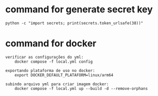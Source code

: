 # command for generate secret key
    python -c "import secrets; print(secrets.token_urlsafe(38))" 

# command for docker
    verificar as configurações do yml:
        docker compose -f local.yml config

    exportando plataforma de uso no docker:
        export DOCKER_DEFAULT_PLATAFORM=linux/arm64
    
    subindo arquivo yml para criar imagem docker:
        docker compose -f local.yml up --build -d --remove-orphans